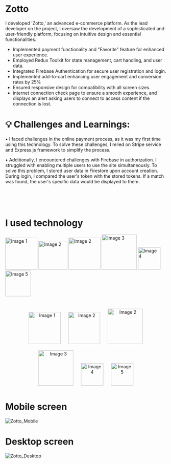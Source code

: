 # <span>Zotto</span>

I developed 'Zotto,' an advanced e-commerce platform. As the lead developer on the project, I oversaw the development of a sophisticated and user-friendly platform, focusing on intuitive design and essential functionalities.


- Implemented payment functionality and "Favorite" feature for enhanced user experience.
- Employed Redux Toolkit for state management, cart handling, and user data.
- Integrated Firebase Authentication for secure user registration and login.
- Implemented add-to-cart  enhancing user engagement and conversion rates by 25%
- Ensured responsive design for compatibility with all screen sizes.
- internet connection check page to ensure a smooth experience, and displays an alert asking users to connect to access content if the connection is lost.
  

# 💡 Challenges and Learnings:

• I faced challenges in the online payment process, as it was my first time using this technology. To solve these challenges, I relied on Stripe service and Express.js framework to simplify the process.

• Additionally, I encountered challenges with Firebase in authorization. I struggled with enabling multiple users to use the site simultaneously. To solve this problem, I stored user data in Firestore upon account creation. During login, I compared the user's token with the stored tokens. If a match was found, the user's specific data would be displayed to them.

<br/>
<br/>
<br/>

# I used technology

<img src="https://github.com/AhhmedJamal/Zotto_store/assets/81833844/8451f219-0975-49f0-b7c4-ce2c3a32af6d" alt="Image 1" style="width: 100px;">
<img src="https://github.com/AhhmedJamal/Zotto_store/assets/81833844/3217f0fd-f64e-49b2-a5bf-6416bfe114d3" alt="Image 2" style="width: 90px;">
<img src="https://github.com/AhhmedJamal/Zotto_store/assets/81833844/50c3e818-b1ab-42ae-8fac-b31990e81d86" alt="Image 2" style="width: 100px;">
<img src="https://github.com/AhhmedJamal/Zotto_store/assets/81833844/fc145b03-a8bf-4d6c-b517-ebd58e6a8ede" alt="Image 3" style="width: 110px;">  
<img src="https://github.com/AhhmedJamal/Zotto_store/assets/81833844/c086358a-ed2f-4ff7-9352-43f636e39992" alt="Image 4" style="width: 70px;"> 
<img src="https://github.com/AhhmedJamal/Zotto_store/assets/81833844/b90adb54-2174-4962-93d0-5c49ea2f885a" alt="Image 5" style="width: 80px;">

##

<center>
    <img src="https://github.com/AhhmedJamal/Zotto_store/assets/81833844/1b5851d9-ae79-47f9-89fa-843a51850654" alt="Image 1" style="width: 100px; margin: 10px;">
    <img src="https://github.com/AhhmedJamal/Zotto_store/assets/81833844/3217f0fd-f64e-49b2-a5bf-6416bfe114d3" alt="Image 2" style="width: 100px; margin: 10px;">
    <img src="https://github.com/AhhmedJamal/Zotto_store/assets/81833844/50c3e818-b1ab-42ae-8fac-b31990e81d86" alt="Image 2" style="width: 110px; margin: 10px;">
    <img src="https://github.com/AhhmedJamal/Zotto_store/assets/81833844/fc145b03-a8bf-4d6c-b517-ebd58e6a8ede" alt="Image 3" style="width: 110px; margin: 10px;">
    <img src="https://github.com/AhhmedJamal/Zotto_store/assets/81833844/c086358a-ed2f-4ff7-9352-43f636e39992" alt="Image 4" style="width: 70px; margin: 10px;">
    <img src="https://github.com/AhhmedJamal/Zotto_store/assets/81833844/b90adb54-2174-4962-93d0-5c49ea2f885a" alt="Image 5" style="width: 70px; margin: 10px;">
</center>



# Mobile screen
![Zotto_Mobile](https://github.com/AhhmedJamal/Zotto_store/assets/81833844/aa465786-97f6-4aea-b304-b177a7e08a51)

# Desktop screen
![Zotto_Desktop](https://github.com/AhhmedJamal/Zotto_store/assets/81833844/005e23bc-9af5-4e1e-97d4-c8ae6955e1ef)


